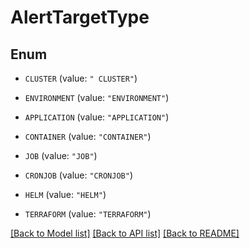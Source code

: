 # AlertTargetType

## Enum


* `CLUSTER` (value: `" CLUSTER"`)

* `ENVIRONMENT` (value: `"ENVIRONMENT"`)

* `APPLICATION` (value: `"APPLICATION"`)

* `CONTAINER` (value: `"CONTAINER"`)

* `JOB` (value: `"JOB"`)

* `CRONJOB` (value: `"CRONJOB"`)

* `HELM` (value: `"HELM"`)

* `TERRAFORM` (value: `"TERRAFORM"`)


[[Back to Model list]](../README.md#documentation-for-models) [[Back to API list]](../README.md#documentation-for-api-endpoints) [[Back to README]](../README.md)


